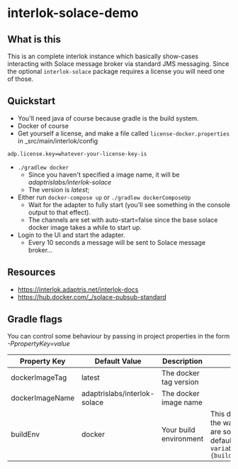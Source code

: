 # interlok-solace-demo

## What is this

This is an complete interlok instance which basically show-cases interacting with Solace message broker via standard JMS messaging. Since the optional `interlok-solace` package requires a license you will need one of those.

## Quickstart

* You'll need java of course because gradle is the build system.
* Docker of course
* Get yourself a license, and make a file called `license-docker.properties` in _src/main/interlok/config
```
adp.license.key=whatever-your-license-key-is
```
* `./gradlew docker`
    * Since you haven't specified a image name, it will be _adaptrislabs/interlok-solace_
    * The version is _latest_;
* Either run `docker-compose up` or `./gradlew dockerComposeUp`
    * Wait for the adapter to fully start (you'll see something in the console output to that effect).
    * The channels are set with auto-start=false since the base solace docker image takes a while to start up.
* Login to the UI and start the adapter.
    * Every 10 seconds a message will be sent to Solace message broker...

## Resources

* https://interlok.adaptris.net/interlok-docs
* https://hub.docker.com/_/solace-pubsub-standard

## Gradle flags

You can control some behaviour by passing in project properties in the form *-PpropertyKey=value*

Property Key | Default Value | Description | Notes
------------ | ------------- | ----------- | -----
dockerImageTag|latest|The docker tag version ||
dockerImageName|adaptrislabs/interlok-solace| The docker image name||
buildEnv|docker|Your build environment| This directly affects the way property files are sourced, by default it will be `variables-.{buildEnv}.properties`|

